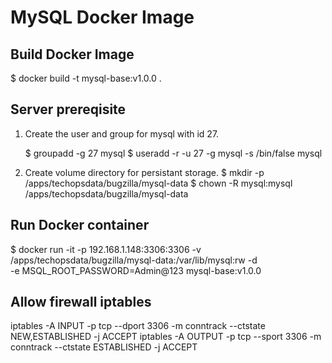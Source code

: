 # MySQL Docker Image

## Build Docker Image
$ docker build -t mysql-base:v1.0.0 .

## Server prereqisite
1.  Create the user and group for mysql with id 27.

    $ groupadd -g 27 mysql
    $ useradd -r -u 27 -g mysql -s /bin/false mysql 

2. Create volume directory for persistant storage.
    $ mkdir -p /apps/techopsdata/bugzilla/mysql-data
    $ chown -R mysql:mysql /apps/techopsdata/bugzilla/mysql-data
## Run Docker container
$ docker run -it -p 192.168.1.148:3306:3306 -v /apps/techopsdata/bugzilla/mysql-data:/var/lib/mysql:rw -d   
-e MSQL_ROOT_PASSWORD=Admin@123  mysql-base:v1.0.0

## Allow firewall iptables
iptables -A INPUT -p tcp --dport 3306 -m conntrack --ctstate NEW,ESTABLISHED -j ACCEPT
iptables -A OUTPUT -p tcp --sport 3306 -m conntrack --ctstate ESTABLISHED -j ACCEPT

